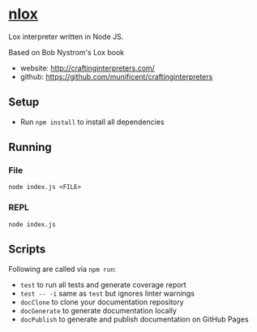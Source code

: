 # [nlox](https://github.com/h2oboi89/nlox)

Lox interpreter written in Node JS.

Based on Bob Nystrom's Lox book
 - website: http://craftinginterpreters.com/
 - github:  https://github.com/munificent/craftinginterpreters

## Setup
 - Run `npm install` to install all dependencies

## Running

### File
`node index.js <FILE>`

### REPL
`node index.js`

## Scripts
Following are called via `npm run`:
- `test` to run all tests and generate coverage report
- `test -- -i` same as `test` but ignores linter warnings
- `docClone` to clone your documentation repository
- `docGenerate` to generate documentation locally
- `docPublish` to generate and publish documentation on GitHub Pages
